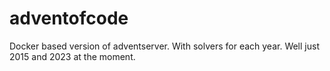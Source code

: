 # adventofcode

Docker based version of adventserver. With solvers for each year. Well just 2015 and 2023 at the moment.